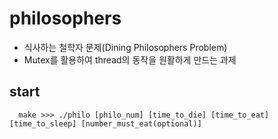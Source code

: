 # philosophers
+ 식사하는 철학자 문제(Dining Philosophers Problem)
+ Mutex를 활용하여 thread의 동작을 원활하게 만드는 과제

## start
```
  make >>> ./philo [philo_num] [time_to_die] [time_to_eat] [time_to_sleep] [number_must_eat(optional)]
```
